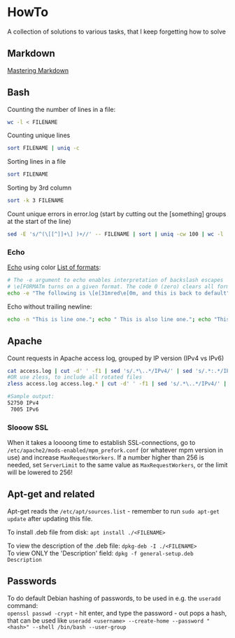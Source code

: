 # HowTo
A collection of solutions to various tasks, that I keep forgetting how to solve

## Markdown
[Mastering Markdown](https://guides.github.com/features/mastering-markdown/)

## Bash
Counting the number of lines in a file:
```bash
wc -l < FILENAME
```

Counting unique lines
```bash
sort FILENAME | uniq -c
```

Sorting lines in a file
```bash
sort FILENAME
```

Sorting by 3rd column
```bash
sort -k 3 FILENAME
```

Count unique errors in error.log (start by cutting out the \[something\] groups at the start of the line)
```bash
sed -E 's/^(\[[^]]+\] )+//' -- FILENAME | sort | uniq -cw 100 | wc -l
```

### Echo

[Echo](https://linux.die.net/man/1/echo) using color [List of formats](https://misc.flogisoft.com/bash/tip_colors_and_formatting):
```bash
# The -e argument to echo enables interpretation of backslash escapes
# \e[FORMATm turns on a given format. The code 0 (zero) clears all formatting
echo -e "The following is \[e[31mred\e[0m, and this is back to default"
```

Echo without trailing newline:
```bash
echo -n "This is line one."; echo " This is also line one."; echo "This is line two."
```

## Apache
Count requests in Apache access log, grouped by IP version (IPv4 vs IPv6)
```bash
cat access.log | cut -d' ' -f1 | sed 's/.*\..*/IPv4/' | sed 's/.*:.*/IPv6/' | sort | uniq -c
#OR use zless, to include all rotated files
zless access.log access.log.* | cut -d' ' -f1 | sed 's/.*\..*/IPv4/' | sed 's/.*:.*/IPv6/' | sort | uniq -c

#Sample output:
52750 IPv4
 7005 IPv6
```
### Slooow SSL
When it takes a loooong time to establish SSL-connections, go to `/etc/apache2/mods-enabled/mpm_prefork.conf` (or whatever mpm version in use) and increase `MaxRequestWorkers`. If a number higher than 256 is needed, set `ServerLimit` to the same value as `MaxRequestWorkers`, or the limit will be lowered to 256!

## Apt-get and related
Apt-get reads the `/etc/apt/sources.list` - remember to run `sudo apt-get update` after updating this file.

To install .deb file from disk: `apt install ./<FILENAME>`

To view the description of the .deb file: `dpkg-deb -I ./<FILENAME>`  
To view ONLY the 'Description' field: `dpkg -f general-setup.deb Description`

## Passwords
To do default Debian hashing of passwords, to be used in e.g. the `useradd` command:  
`openssl passwd -crypt` - hit enter, and type the password - out pops a hash, that can be used like `useradd <username> --create-home --password "<hash>" --shell /bin/bash --user-group`
